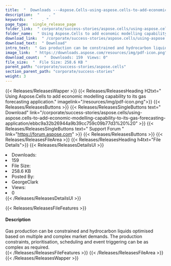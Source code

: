 ```yaml
---
title:  "  Downloads ---Aspose.Cells-using-aspose.cells-to-add-economic-modelling-capability-to-its-gas-forecasting-application . " 
description:  "    . " 
keywords:  "    . " 
page_type:  single_release_page
folder_link:  " corporate/success-stories/aspose.cells/using-aspose.cells-to-add-economic-modelling-capability-to-its-gas-forecasting-application/"
folder_name:  " Using Aspose.Cells to add economic modelling capability to its gas forecasting application."
download_link:  " /corporate/success-stories/aspose.cells/using-aspose.cells-to-add-economic-modelling-capability-to-its-gas-forecasting-application/ebbc9a32b26944a9b39cc759c09b77d3"
download_text:  " Download"
intro_text:  " Gas production can be constrained and hydrocarbon liquids optimised based on mul..."
image_link:  " https://downloads.aspose.com/resources/img/pdf-icon.png"
download_count:  "  Downloads: 159  Views: 0"
file_size:  "  File Size: 258.6 KB "
parent_path: "corporate/success-stories/aspose.cells"                                                          
section_parent_path: "corporate/success-stories"
weight: 3 
---
```


{{< Releases/ReleasesWapper >}}
  {{< Releases/ReleasesHeading H2txt=" Using Aspose.Cells to add economic modelling capability to its gas forecasting application." imagelink="/resources/img/pdf-icon.png">}}
  {{< Releases/ReleasesButtons >}}
    {{< Releases/ReleasesSingleButtons text=" Download" link="/corporate/success-stories/aspose.cells/using-aspose.cells-to-add-economic-modelling-capability-to-its-gas-forecasting-application/ebbc9a32b26944a9b39cc759c09b77d3%20%20" >}}
    {{< Releases/ReleasesSingleButtons text=" Support Forum " link="https://forum.aspose.com" >}}
  {{< Releases/ReleasesButtons >}}
  {{< Releases/ReleasesFileArea >}}
    {{< Releases/ReleasesHeading h4txt="File Details">}}
    {{< Releases/ReleasesDetailsUl >}}
             <li>Downloads:</li><li>159</li><li>File Size:</li><li>258.6 KB</li><li>Posted By:</li><li>GeorgeClark</li><li>Views:</li><li>0</li>
    {{< /Releases/ReleasesDetailsUl >}}

  {{< Releases/ReleasesFileFeatures >}}
      <h4>Description</h4><div class="HTMLDescription">Gas production can be constrained and hydrocarbon liquids optimised based on multiple and complex market demands. The production constraints, prioritisation, scheduling and event triggering can be as complex as required.</div>
  {{< /Releases/ReleasesFileFeatures >}}
 {{< /Releases/ReleasesFileArea >}}
{{< /Releases/ReleasesWapper >}}


